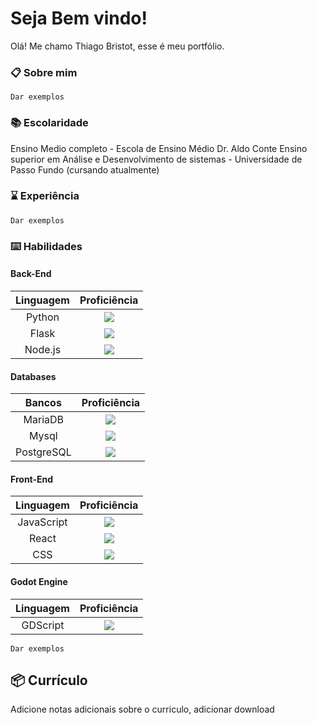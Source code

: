 # Seja Bem vindo!

Olá! Me chamo Thiago Bristot, esse é meu portfólio.

### 📋 Sobre mim



```
Dar exemplos
```

### 📚 Escolaridade

Ensino Medio completo - Escola de Ensino Médio Dr. Aldo Conte 
Ensino superior em Análise e Desenvolvimento de sistemas - Universidade de Passo Fundo (cursando atualmente)

### ⌛ Experiência


```
Dar exemplos
```

### ⌨️ Habilidades

#### Back-End
|Linguagem|Proficiência|
| :------: | :------: |
| Python | ![](https://geps.dev/progress/75) |
| Flask | ![](https://geps.dev/progress/70) |
| Node.js | ![](https://geps.dev/progress/55) |

#### Databases
|Bancos|Proficiência|
| :------: | :------: |
| MariaDB | ![](https://geps.dev/progress/80) |
| Mysql | ![](https://geps.dev/progress/75) |
| PostgreSQL | ![](https://geps.dev/progress/60) |

#### Front-End
|Linguagem|Proficiência|
| :------: | :------: |
| JavaScript | ![](https://geps.dev/progress/70) |
| React | ![](https://geps.dev/progress/65) |
| CSS | ![](https://geps.dev/progress/65) |

#### Godot Engine
|Linguagem|Proficiência|
| :------: | :------: |
| GDScript | ![](https://geps.dev/progress/60) |



```
Dar exemplos
```

## 📦 Currículo

Adicione notas adicionais sobre o curriculo, adicionar download
